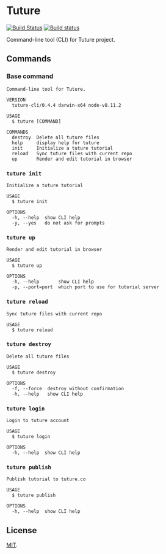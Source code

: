 # Tuture

[![Build Status](https://travis-ci.com/tutureproject/cli.svg?branch=master)](https://travis-ci.com/tutureproject/cli)
[![Build status](https://ci.appveyor.com/api/projects/status/j1l7dkyhhyxfjdyr?svg=true)](https://ci.appveyor.com/project/mRcfps/tuture)

Command-line tool (CLI) for Tuture project.

## Commands

### Base command

```
Command-line tool for Tuture.

VERSION
  tuture-cli/0.4.4 darwin-x64 node-v8.11.2

USAGE
  $ tuture [COMMAND]

COMMANDS
  destroy  Delete all tuture files
  help     display help for tuture
  init     Initialize a tuture tutorial
  reload   Sync tuture files with current repo
  up       Render and edit tutorial in browser
```

### `tuture init`

```
Initialize a tuture tutorial

USAGE
  $ tuture init

OPTIONS
  -h, --help  show CLI help
  -y, --yes   do not ask for prompts
```

### `tuture up`

```
Render and edit tutorial in browser

USAGE
  $ tuture up

OPTIONS
  -h, --help       show CLI help
  -p, --port=port  which port to use for tutorial server
```

### `tuture reload`

```
Sync tuture files with current repo

USAGE
  $ tuture reload
```

### `tuture destroy`

```
Delete all tuture files

USAGE
  $ tuture destroy

OPTIONS
  -f, --force  destroy without confirmation
  -h, --help   show CLI help
```

### `tuture login`

```
Login to tuture account

USAGE
  $ tuture login

OPTIONS
  -h, --help  show CLI help
```

### `tuture publish`

```
Publish tutorial to tuture.co

USAGE
  $ tuture publish

OPTIONS
  -h, --help  show CLI help
```

## License

[MIT](LICENSE).
